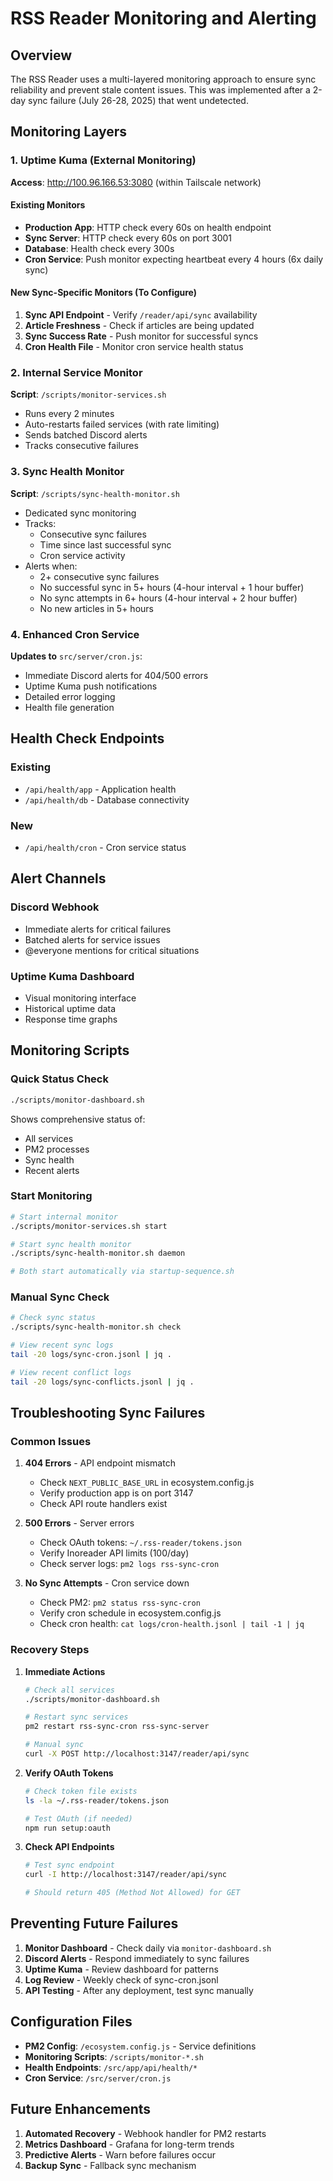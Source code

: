 # RSS Reader Monitoring and Alerting

## Overview

The RSS Reader uses a multi-layered monitoring approach to ensure sync reliability and prevent stale content issues. This was implemented after a 2-day sync failure (July 26-28, 2025) that went undetected.

## Monitoring Layers

### 1. Uptime Kuma (External Monitoring)

**Access**: http://100.96.166.53:3080 (within Tailscale network)

#### Existing Monitors

- **Production App**: HTTP check every 60s on health endpoint
- **Sync Server**: HTTP check every 60s on port 3001
- **Database**: Health check every 300s
- **Cron Service**: Push monitor expecting heartbeat every 4 hours (6x daily sync)

#### New Sync-Specific Monitors (To Configure)

1. **Sync API Endpoint** - Verify `/reader/api/sync` availability
2. **Article Freshness** - Check if articles are being updated
3. **Sync Success Rate** - Push monitor for successful syncs
4. **Cron Health File** - Monitor cron service health status

### 2. Internal Service Monitor

**Script**: `/scripts/monitor-services.sh`

- Runs every 2 minutes
- Auto-restarts failed services (with rate limiting)
- Sends batched Discord alerts
- Tracks consecutive failures

### 3. Sync Health Monitor

**Script**: `/scripts/sync-health-monitor.sh`

- Dedicated sync monitoring
- Tracks:
  - Consecutive sync failures
  - Time since last successful sync
  - Cron service activity
- Alerts when:
  - 2+ consecutive sync failures
  - No successful sync in 5+ hours (4-hour interval + 1 hour buffer)
  - No sync attempts in 6+ hours (4-hour interval + 2 hour buffer)
  - No new articles in 5+ hours

### 4. Enhanced Cron Service

**Updates to** `src/server/cron.js`:

- Immediate Discord alerts for 404/500 errors
- Uptime Kuma push notifications
- Detailed error logging
- Health file generation

## Health Check Endpoints

### Existing

- `/api/health/app` - Application health
- `/api/health/db` - Database connectivity

### New

- `/api/health/cron` - Cron service status

## Alert Channels

### Discord Webhook

- Immediate alerts for critical failures
- Batched alerts for service issues
- @everyone mentions for critical situations

### Uptime Kuma Dashboard

- Visual monitoring interface
- Historical uptime data
- Response time graphs

## Monitoring Scripts

### Quick Status Check

```bash
./scripts/monitor-dashboard.sh
```

Shows comprehensive status of:

- All services
- PM2 processes
- Sync health
- Recent alerts

### Start Monitoring

```bash
# Start internal monitor
./scripts/monitor-services.sh start

# Start sync health monitor
./scripts/sync-health-monitor.sh daemon

# Both start automatically via startup-sequence.sh
```

### Manual Sync Check

```bash
# Check sync status
./scripts/sync-health-monitor.sh check

# View recent sync logs
tail -20 logs/sync-cron.jsonl | jq .

# View recent conflict logs
tail -20 logs/sync-conflicts.jsonl | jq .
```

## Troubleshooting Sync Failures

### Common Issues

1. **404 Errors** - API endpoint mismatch
   - Check `NEXT_PUBLIC_BASE_URL` in ecosystem.config.js
   - Verify production app is on port 3147
   - Check API route handlers exist

2. **500 Errors** - Server errors
   - Check OAuth tokens: `~/.rss-reader/tokens.json`
   - Verify Inoreader API limits (100/day)
   - Check server logs: `pm2 logs rss-sync-cron`

3. **No Sync Attempts** - Cron service down
   - Check PM2: `pm2 status rss-sync-cron`
   - Verify cron schedule in ecosystem.config.js
   - Check cron health: `cat logs/cron-health.jsonl | tail -1 | jq`

### Recovery Steps

1. **Immediate Actions**

   ```bash
   # Check all services
   ./scripts/monitor-dashboard.sh

   # Restart sync services
   pm2 restart rss-sync-cron rss-sync-server

   # Manual sync
   curl -X POST http://localhost:3147/reader/api/sync
   ```

2. **Verify OAuth Tokens**

   ```bash
   # Check token file exists
   ls -la ~/.rss-reader/tokens.json

   # Test OAuth (if needed)
   npm run setup:oauth
   ```

3. **Check API Endpoints**

   ```bash
   # Test sync endpoint
   curl -I http://localhost:3147/reader/api/sync

   # Should return 405 (Method Not Allowed) for GET
   ```

## Preventing Future Failures

1. **Monitor Dashboard** - Check daily via `monitor-dashboard.sh`
2. **Discord Alerts** - Respond immediately to sync failures
3. **Uptime Kuma** - Review dashboard for patterns
4. **Log Review** - Weekly check of sync-cron.jsonl
5. **API Testing** - After any deployment, test sync manually

## Configuration Files

- **PM2 Config**: `/ecosystem.config.js` - Service definitions
- **Monitoring Scripts**: `/scripts/monitor-*.sh`
- **Health Endpoints**: `/src/app/api/health/*`
- **Cron Service**: `/src/server/cron.js`

## Future Enhancements

1. **Automated Recovery** - Webhook handler for PM2 restarts
2. **Metrics Dashboard** - Grafana for long-term trends
3. **Predictive Alerts** - Warn before failures occur
4. **Backup Sync** - Fallback sync mechanism
